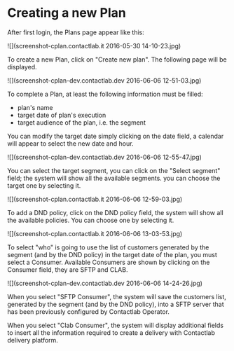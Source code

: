 # Creating a new Plan

After first login, the Plans page appear like this:

![](screenshot-cplan.contactlab.it 2016-05-30 14-10-23.jpg)

To create a new Plan, click on "Create new plan". The following page will be displayed.

![](screenshot-cplan-dev.contactlab.dev 2016-06-06 12-51-03.jpg)

To complete a Plan, at least the following information must be filled:
* plan's name
* target date of plan's execution
* target audience of the plan, i.e. the segment 

You can modify the target date simply clicking on the date field, a calendar will appear to select the new date and hour.

![](screenshot-cplan-dev.contactlab.dev 2016-06-06 12-55-47.jpg)


You can select the target segment, you can click on the "Select segment" field; the system will show all the available segments. you can choose the target one by selecting it. 

![](screenshot-cplan.contactlab.it 2016-06-06 12-59-03.jpg)

To add a DND policy, click on the DND policy field, the system will show all the available policies. You can choose one by selecting it.

![](screenshot-cplan.contactlab.it 2016-06-06 13-03-53.jpg)


To select "who" is going to use the list of customers generated by the segment (and by the DND policy) in the target date of the plan, you must select a Consumer. Available Consumers are shown by clicking on the Consumer field, they are SFTP and CLAB.

![](screenshot-cplan-dev.contactlab.dev 2016-06-06 14-24-26.jpg)


When you select "SFTP Consumer", the system will save the customers list, generated by the segment (and by the DND policy), into a SFTP server that has been previously configured by Contactlab Operator.

When you select "Clab Consumer", the system will display additional fields to insert all the information required to create a delivery with Contactlab delivery platform.